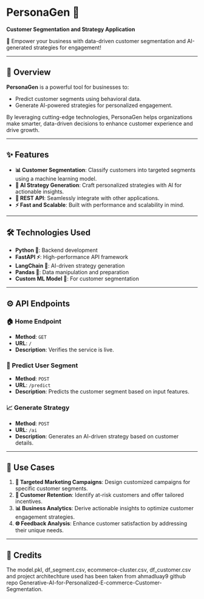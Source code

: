 # PersonaGen 🌟  
**Customer Segmentation and Strategy Application**  

🚀 Empower your business with data-driven customer segmentation and AI-generated strategies for engagement!  

---

## 🌟 Overview  
**PersonaGen** is a powerful tool for businesses to:  
- Predict customer segments using behavioral data.  
- Generate AI-powered strategies for personalized engagement.  

By leveraging cutting-edge technologies, PersonaGen helps organizations make smarter, data-driven decisions to enhance customer experience and drive growth.  

---

## ✨ Features  
- **📊 Customer Segmentation**: Classify customers into targeted segments using a machine learning model.  
- **🤖 AI Strategy Generation**: Craft personalized strategies with AI for actionable insights.  
- **🔗 REST API**: Seamlessly integrate with other applications.  
- **⚡ Fast and Scalable**: Built with performance and scalability in mind.  

---

## 🛠️ Technologies Used  
- **Python 🐍**: Backend development  
- **FastAPI ⚡**: High-performance API framework  
- **LangChain 🔗**: AI-driven strategy generation  
- **Pandas 🐼**: Data manipulation and preparation  
- **Custom ML Model 🎯**: For customer segmentation  

---

## ⚙️ API Endpoints  

### 🏠 Home Endpoint  
- **Method**: `GET`  
- **URL**: `/`  
- **Description**: Verifies the service is live.  

### 🧩 Predict User Segment  
- **Method**: `POST`  
- **URL**: `/predict`  
- **Description**: Predicts the customer segment based on input features.  

### 📈 Generate Strategy  
- **Method**: `POST`  
- **URL**: `/ai`  
- **Description**: Generates an AI-driven strategy based on customer details.  

---

## 🌟 Use Cases  
1. **🎯 Targeted Marketing Campaigns**: Design customized campaigns for specific customer segments.  
2. **🔄 Customer Retention**: Identify at-risk customers and offer tailored incentives.  
3. **📊 Business Analytics**: Derive actionable insights to optimize customer engagement strategies.  
4. **🌐 Feedback Analysis**: Enhance customer satisfaction by addressing their unique needs.  

---

## 🤝 Credits
The model.pkl, df_segment.csv, ecommerce-cluster.csv, df_customer.csv and project architechture used has been taken from ahmadluay9 github repo Generative-AI-for-Personalized-E-commerce-Customer-Segmentation. 
 
